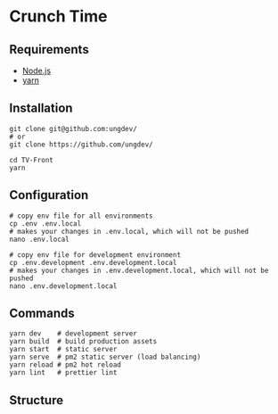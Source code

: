 # Crunch Time

## Requirements

* [Node.js](https://nodejs.org/)
* [yarn](https://yarnpkg.com/)

## Installation

```
git clone git@github.com:ungdev/
# or
git clone https://github.com/ungdev/

cd TV-Front
yarn
```

## Configuration

```
# copy env file for all environments
cp .env .env.local
# makes your changes in .env.local, which will not be pushed
nano .env.local

# copy env file for development environment
cp .env.development .env.development.local
# makes your changes in .env.development.local, which will not be pushed
nano .env.development.local
```

## Commands

```
yarn dev    # development server
yarn build  # build production assets
yarn start  # static server
yarn serve  # pm2 static server (load balancing)
yarn reload # pm2 hot reload
yarn lint   # prettier lint
```

## Structure
